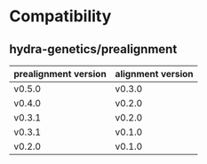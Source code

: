 # Compatibility
## hydra-genetics/prealignment

| prealignment version | alignment version |
| --- | --- |
| v0.5.0 | v0.3.0 |
| v0.4.0 | v0.2.0 |
| v0.3.1 | v0.2.0 |
| v0.3.1 | v0.1.0 |
| v0.2.0 | v0.1.0 |
